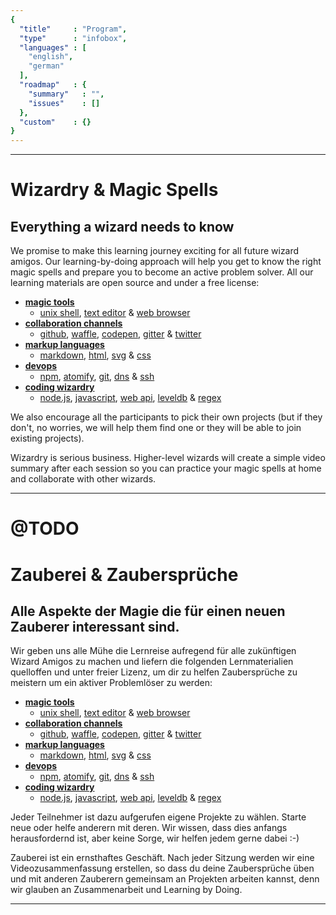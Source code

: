 ```yaml
---
{
  "title"     : "Program",
  "type"      : "infobox",
  "languages" : [
    "english",
    "german"
  ],
  "roadmap"   : {
    "summary"   : "",
    "issues"    : []
  },
  "custom"    : {}
}
---
```


---
[](@english)
# Wizardry & Magic Spells

## Everything a wizard needs to know

We promise to make this learning journey exciting for all future wizard amigos. Our learning-by-doing approach will help you get to know the right magic spells and prepare you to become an active problem solver. All our learning materials are open source and under a free license:
* **[magic tools]( summary )**
  * [unix shell](#), [text editor](#) & [web browser](#)
* **[collaboration channels]( summary )**
  * [github](#), [waffle](#), [codepen](#), [gitter](#) & [twitter](#)
* **[markup languages]( summary )**
  * [markdown](#), [html](#), [svg](#) & [css](#)
* **[devops]( summary )**
  * [npm](#), [atomify](#), [git](#), [dns](#) & [ssh](#)
* **[coding wizardry]( summary )**
  * [node.js](#), [javascript](#), [web api](#), [leveldb](#) & [regex](#)

We also encourage all the participants to pick their own projects (but if they don't, no worries, we will help them find one or they will be able to join existing projects).

Wizardry is serious business. Higher-level wizards will create a simple video summary after each session so you can practice your magic spells at home and collaborate with other wizards.

---
[](@german)
# @TODO
# Zauberei & Zaubersprüche

## Alle Aspekte der Magie die für einen neuen Zauberer interessant sind.

Wir geben uns alle Mühe die Lernreise aufregend für alle zukünftigen Wizard Amigos zu machen und liefern die folgenden Lernmaterialien quelloffen und unter freier Lizenz, um dir zu helfen Zaubersprüche zu meistern um ein aktiver Problemlöser zu werden:
* **[magic tools]( summary )**
  * [unix shell](#), [text editor](#) & [web browser](#)
* **[collaboration channels]( summary )**
  * [github](#), [waffle](#), [codepen](#), [gitter](#) & [twitter](#)
* **[markup languages]( summary )**
  * [markdown](#), [html](#), [svg](#) & [css](#)
* **[devops]( summary )**
  * [npm](#), [atomify](#), [git](#), [dns](#) & [ssh](#)
* **[coding wizardry]( summary )**
  * [node.js](#), [javascript](#), [web api](#), [leveldb](#) & [regex](#)

Jeder Teilnehmer ist dazu aufgerufen eigene Projekte zu wählen. Starte neue oder helfe anderern mit deren. Wir wissen, dass dies anfangs herausfordernd ist, aber keine Sorge, wir helfen jedem gerne dabei :-)

Zauberei ist ein ernsthaftes Geschäft. Nach jeder Sitzung werden wir eine Videozusammenfassung erstellen, so dass du deine Zaubersprüche üben und mit anderen Zauberern gemeinsam an Projekten arbeiten kannst, denn wir glauben an Zusammenarbeit und  Learning by Doing.

---
